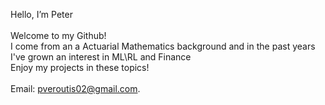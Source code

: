 Hello, I’m Peter\
\
Welcome to my Github!\
I come from an a Actuarial Mathematics background and in the past years I've grown an interest in ML\RL and Finance\
Enjoy my projects in these topics!\
\
Email: pveroutis02@gmail.com.

<!---
pverout/pverout is a ✨ special ✨ repository because its `README.md` (this file) appears on your GitHub profile.
You can click the Preview link to take a look at your changes.
--->

